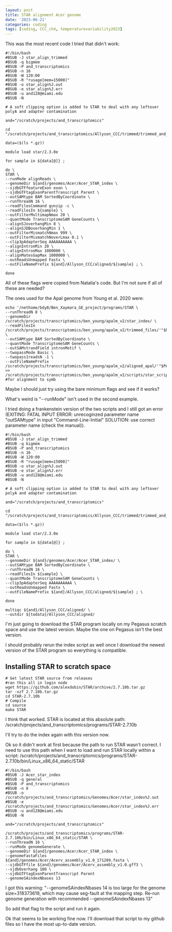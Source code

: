 ```yaml
---
layout: post
title: STAR alignment Acer genome
date: '2023-06-21'
categories: coding
tags: [coding, CCC_ch4, temperaturevariability2023]
---
```


This was the most recent code I tried that didn't work:

```{bash}
#!/bin/bash
#BSUB -J star_align_trimmed
#BSUB -q bigmem
#BSUB -P and_transcriptomics
#BSUB -n 16
#BSUB -W 120:00
#BSUB -R "rusage[mem=15000]"
#BSUB -o star_align%J.out
#BSUB -e star_align%J.err
#BSUB -u and128@miami.edu
#BSUB -N

# A soft clipping option is added to STAR to deal with any leftover polyA and adapter contamination

and="/scratch/projects/and_transcriptomics"

cd "/scratch/projects/and_transcriptomics/Allyson_CCC/trimmed/trimmed_and_removedpolyA_fastqfiles/forSTAR"

data=($(ls *.gz))

module load star/2.3.0e

for sample in ${data[@]} ;

do \
STAR \
--runMode alignReads \
--genomeDir ${and}/genomes/Acer/Acer_STAR_index \
--sjdbGTFfeatureExon exon \
--sjdbGTFtagExonParentTranscript Parent \
--outSAMtype BAM SortedByCoordinate \
--runThreadN 16 \
--readFilesCommand gunzip -c \
--readFilesIn ${sample} \
--outFilterMultimapNmax 20 \
--quantMode TranscriptomeSAM GeneCounts \
--alignSJoverhangMin 8 \
--alignSJDBoverhangMin 1 \
--outFilterMismatchNmax 999 \
--outFilterMismatchNoverLmax 0.1 \
--clip3pAdapterSeq AAAAAAAAAA \
--alignIntronMin 20 \
--alignIntronMax 1000000 \
--alignMatesGapMax 1000000 \
--outReadsUnmapped Fastx \
--outFileNamePrefix ${and}/Allyson_CCC/aligned/${sample} ; \

done
```

All of these flags were copied from Natalia's code. But I'm not sure if all of these are needed?

The ones used for the Apal genome from Young et al. 2020 were:

```{bash}
echo '/nethome/bdy8/Ben_Xaymara_GE_project/programs/STAR \
--runThreadN 8 \
--genomeDir /scratch/projects/transcriptomics/ben_young/apalm_v2/star_index/ \
--readFilesIn /scratch/projects/transcriptomics/ben_young/apalm_v2/trimmed_files/'"$PALPAL"'_trimmed.fastq \
--outSAMtype BAM SortedByCoordinate \
--quantMode TranscriptomeSAM GeneCounts \
--outSAMstrandField intronMotif \
--twopassMode Basic \
--twopass1readsN -1 \
--outFileNamePrefix /scratch/projects/transcriptomics/ben_young/apalm_v2/aligned_apal/'"$PALPAL"'/'"$PALPAL"'_' >> /scratch/projects/transcriptomics/ben_young/apalm_v2/scripts/star_scripts/"$PALPAL"_alignment.sh #for alignment to symb
```

Maybe I should just try using the bare minimum flags and see if it works?

What's weird is "--runMode" isn't used in the second example.

I tried doing a frankenstein version of the two scripts and I still got an error (EXITING: FATAL INPUT ERROR: unrecoginzed parameter name "outSAMtype" in input "Command-Line-Initial"
SOLUTION: use correct parameter name (check the manual)).
```{bash}
#!/bin/bash
#BSUB -J star_align_trimmed
#BSUB -q bigmem
#BSUB -P and_transcriptomics
#BSUB -n 16
#BSUB -W 120:00
#BSUB -R "rusage[mem=15000]"
#BSUB -o star_align%J.out
#BSUB -e star_align%J.err
#BSUB -u and128@miami.edu
#BSUB -N

# A soft clipping option is added to STAR to deal with any leftover polyA and adapter contamination

and="/scratch/projects/and_transcriptomics"

cd "/scratch/projects/and_transcriptomics/Allyson_CCC/trimmed/trimmed_and_removedpolyA_fastqfiles/forSTAR"

data=($(ls *.gz))

module load star/2.3.0e

for sample in ${data[@]} ;

do \
STAR \
--genomeDir ${and}/genomes/Acer/Acer_STAR_index/ \
--outSAMtype BAM SortedByCoordinate \
--runThreadN 16 \
--readFilesIn ${sample} \
--quantMode TranscriptomeSAM GeneCounts \
--clip3pAdapterSeq AAAAAAAAAA \
--outReadsUnmapped Fastx \
--outFileNamePrefix ${and}/Allyson_CCC/aligned/${sample} ; \

done

multiqc ${and}/Allyson_CCC/aligned/ \
--outdir ${todata}/Allyson_CCC/aligned/
```

I'm just going to download the STAR program locally on my Pegasus scratch space and use the latest version. Maybe the one on Pegasus isn't the best version.

I should probably rerun the index script as well once I download the newest version of the STAR program so everything is compatible. 

## Installing STAR to scratch space ##

```{bash}
# Get latest STAR source from releases
#ran this all in login node 
wget https://github.com/alexdobin/STAR/archive/2.7.10b.tar.gz
tar -xzf 2.7.10b.tar.gz
cd STAR-2.7.10b
# Compile
cd source
make STAR
```

I think that worked. STAR is located at this absolute path: /scratch/projects/and_transcriptomics/programs/STAR-2.7.10b

I'll try to do the index again with this version now. 

Ok so it didn't work at first because the path to run STAR wasn't correct. I need to use this path when I want to load and run STAR locally within a script: /scratch/projects/and_transcriptomics/programs/STAR-2.7.10b/bin/Linux_x86_64_static/STAR

```{bash}
#!/bin/bash
#BSUB -J Acer_star_index
#BSUB -q general
#BSUB -P and_transcriptomics
#BSUB -n 8
#BSUB -o /scratch/projects/and_transcriptomics/Genomes/Acer/star_index%J.out
#BSUB -e /scratch/projects/and_transcriptomics/Genomes/Acer/star_index%J.err
#BSUB -u and128@miami.edu
#BSUB -N

and="/scratch/projects/and_transcriptomics"

/scratch/projects/and_transcriptomics/programs/STAR-2.7.10b/bin/Linux_x86_64_static/STAR \
--runThreadN 16 \
--runMode genomeGenerate \
--genomeDir ${and}/genomes/Acer/Acer_STAR_index \
--genomeFastaFiles ${and}/genomes/Acer/Acerv_assembly_v1.0_171209.fasta \
--sjdbGTFfile ${and}/genomes/Acer/Acerv_assembly_v1.0.gff3 \
--sjdbOverhang 100 \
--sjdbGTFtagExonParentTranscript Parent
--genomeSAindexNbases 13
```

I got this warning: "--genomeSAindexNbases 14 is too large for the genome size=318373619, which may cause seg-fault at the mapping step. Re-run genome generation with recommended --genomeSAindexNbases 13"

So add that flag to the script and run it again.

Ok that seems to be working fine now. I'll download that script to my github files so I have the most up-to-date version.
